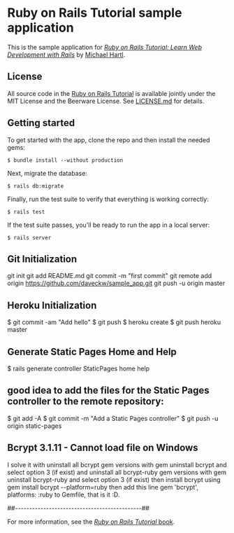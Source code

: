 # Ruby on Rails Tutorial sample application

This is the sample application for
[*Ruby on Rails Tutorial:
Learn Web Development with Rails*](http://www.railstutorial.org/)
by [Michael Hartl](http://www.michaelhartl.com/).

## License

All source code in the [Ruby on Rails Tutorial](http://railstutorial.org/)
is available jointly under the MIT License and the Beerware License. See
[LICENSE.md](LICENSE.md) for details.

## Getting started

To get started with the app, clone the repo and then install the needed gems:

```
$ bundle install --without production
```

Next, migrate the database:

```
$ rails db:migrate
```

Finally, run the test suite to verify that everything is working correctly:

```
$ rails test
```

If the test suite passes, you'll be ready to run the app in a local server:

```
$ rails server
```
## Git Initialization

git init
git add README.md
git commit -m "first commit"
git remote add origin https://github.com/daveckw/sample_app.git
git push -u origin master

## Heroku Initialization
$ git commit -am "Add hello"
$ git push
$ heroku create
$ git push heroku master

## Generate Static Pages Home and Help
$ rails generate controller StaticPages home help

##  good idea to add the files for the Static Pages controller to the remote repository:
$ git add -A
$ git commit -m "Add a Static Pages controller"
$ git push -u origin static-pages

## Bcrypt 3.1.11 - Cannot load file on Windows
I solve it with uninstall all bcrypt gem versions with gem uninstall bcrypt and select option 3 (if exist) and uninstall all bcrypt-ruby gem versions with gem uninstall bcrypt-ruby and select option 3 (if exist) then install bcrypt using gem install bcrypt --platform=ruby then add this line gem 'bcrypt', platforms: :ruby to Gemfile, that is it :D.


##---------------------------------------------##

For more information, see the
[*Ruby on Rails Tutorial* book](http://www.railstutorial.org/book).
